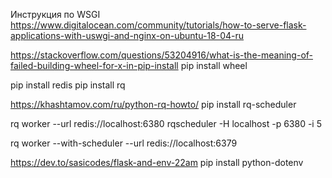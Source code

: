 Инструкция по WSGI
https://www.digitalocean.com/community/tutorials/how-to-serve-flask-applications-with-uswgi-and-nginx-on-ubuntu-18-04-ru

https://stackoverflow.com/questions/53204916/what-is-the-meaning-of-failed-building-wheel-for-x-in-pip-install
pip install wheel

pip install redis
pip install rq

https://khashtamov.com/ru/python-rq-howto/
pip install rq-scheduler

rq worker --url redis://localhost:6380
rqscheduler -H localhost -p 6380 -i 5

rq worker --with-scheduler --url redis://localhost:6379

https://dev.to/sasicodes/flask-and-env-22am
pip install python-dotenv